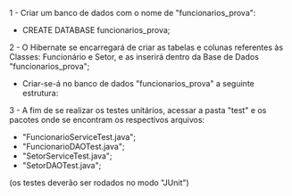 1 - Criar um banco de dados com o nome de "funcionarios_prova": 
- CREATE DATABASE funcionarios_prova;

2 - O Hibernate se encarregará de criar as tabelas e colunas referentes às Classes: Funcionário e Setor, e as inserirá dentro da Base de Dados "funcionarios_prova";
- Criar-se-á no banco de dados "funcionarios_prova" a seguinte estrutura:




3 - A fim de se realizar os testes unitários, acessar a pasta "test" e os pacotes onde se encontram os respectivos arquivos: 
- "FuncionarioServiceTest.java"; 
- "FuncionarioDAOTest.java"; 
- "SetorServiceTest.java"; 
- "SetorDAOTest.java"; 

(os testes deverão ser rodados no modo "JUnit")
